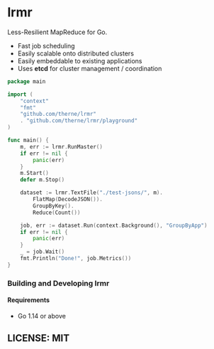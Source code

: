 lrmr
========

Less-Resilient MapReduce for Go.

 * Fast job scheduling
 * Easily scalable onto distributed clusters
 * Easily embeddable to existing applications
 * Uses **etcd** for cluster management / coordination

```go
package main

import (
	"context"
    "fmt"
	"github.com/therne/lrmr"
	. "github.com/therne/lrmr/playground"
)

func main() {
    m, err := lrmr.RunMaster()
    if err != nil {
        panic(err)
    }
    m.Start()
    defer m.Stop()

    dataset := lrmr.TextFile("./test-jsons/", m).
        FlatMap(DecodeJSON()).
        GroupByKey().
        Reduce(Count())

    job, err := dataset.Run(context.Background(), "GroupByApp")
    if err != nil {
        panic(err)
    }
    _ = job.Wait()
    fmt.Println("Done!", job.Metrics())
}
```

### Building and Developing lrmr

#### Requirements

 * Go 1.14 or above


## LICENSE: MIT
